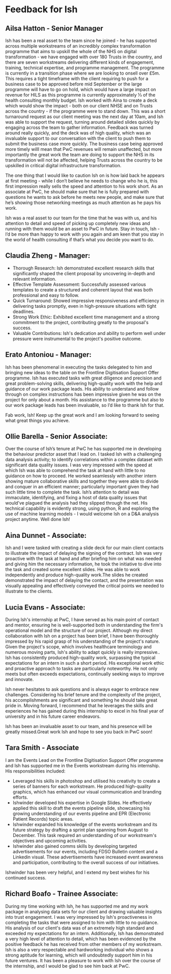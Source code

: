 # Feedback for Ish 

## Ailsa Hatton - Senior Manager
Ish has been a real asset to the team since he joined - he has supported across multiple workstreams of an incredibly complex transformation programme that aims to upskill the whole of the NHS on digital transformation - we have engaged with over 180 Trusts in the country, and there are seven workstreams delivering different kinds of engagement, training, technical expertise, and programme management. The programme is currently in a transition phase where we are looking to onsell over £5m. This requires a tight timeframe with the client requiring to push for a business case to be approved before mid September or the large programme will have to go on hold, which would have a large impact on revenue for HILS as this programme is currently approximately ⅓ of the health consulting monthly budget. Ish worked with Aina to create a deck which would show the impact - both on our client NHSE and on Trusts across the country - if the programme were to stand down. This was a short turnaround request as our client meeting was the next day at 10am, and Ish was able to support the request, turning around detailed slides quickly by engaging across the team to gather information. Feedback was turned around really quickly, and the deck was of high quality, which was an invaluable support to our conversation with the client to push them to submit the business case more quickly. The business case being approved more timely willl mean that PwC revenues will remain unaffected, but more importantly the great work the team are doing to support the NHS in its transformation will not be affected, helping Trusts across the country to be upskilled in critical digital infrastructure transformation. 

The one thing that I would like to caution Ish on is how laid back he appears at first meeting - while I don’t believe he needs to change who he is, this first impression really sells the speed and attention to his work short. As an associate at PwC, he should make sure that he is fully prepared with questions he wants to ask before he meets new people, and make sure that he’s showing those networking meetings as much attention as he pays his work.

Ish was a real asset to our team for the time that he was with us, and his attention to detail and speed of picking up completely new ideas and running with them would be an asset to PwC in future. Stay in touch, Ish - I’d be more than happy to work with you again and am keen that you stay in the world of health consulting if that’s what you decide you want to do.

## Claudia Zheng - Manager: 

- Thorough Research: Ish demonstrated excellent research skills that significantly shaped the client proposal by uncovering in-depth and relevant information.
- Effective Template Assessment: Successfully assessed various templates to create a structured and coherent layout that was both professional and easy to follow.
- Quick Turnaround: Showed impressive responsiveness and efficiency in delivering tasks promptly, even in high-pressure situations with tight deadlines.
- Strong Work Ethic: Exhibited excellent time management and a strong commitment to the project, contributing greatly to the proposal's success.
- Valuable Contributions: Ish's dedication and ability to perform well under pressure were instrumental to the project's positive outcome.

## Erato Antoniou - Manager:
Ish has been phenomenal in executing the tasks delegated to him and bringing new ideas to the table on the Frontline Digitisation Support Offer programme. Ish has executed tasks with great diligence and precision and great problem-solving skills, delivering high-quality work with the help and guidance of our work package leads. His ability to understand and follow through on complex instructions has been impressive given he was on the project for only about a month. His assistance to the programme but also to our work package leads has been invaluable, so I’d like to thank Ish for that.

Fab work, Ish! Keep up the great work and I am looking forward to seeing what great things you achieve.

## Ollie Barella - Senior Associate:
Over the course of Ish’s tenure at PwC he has supported me in developing the behaviour predictor asset that I lead on. I tasked Ish with a challenging data analysis activity; to identify correlations within a complex dataset with significant data quality issues. I was very impressed with the speed at which Ish was able to comprehend the task at hand with little to no guidance on how to proceed. He worked seamlessly with another intern showing mature collaborative skills and together they were able to divide and conquer in an efficient manner; particularly important given they had such little time to complete the task. Ish’s attention to detail was immaculate, identifying, and fixing a host of data quality issues that would’ve plagued the analysis had they slipped through the net. His technical capability is evidently strong, using python, R and exploring the use of machine learning models - I would welcome Ish on a D&A analysis project anytime. Well done Ish!

## Aina Dunnet - Associate: 
Ish and I were tasked with creating a slide deck for our main client contacts to illustrate the impact of delaying the signing of the contract. Ish was very proactive with the task at hand and after briefing him on what was needed and giving him the necessary information, he took the initiative to dive into the task and created some excellent slides. He was able to work independently and produce high-quality work.The slides he created demonstrated the impact of delaying the contact, and the presentation was visually appealing and effectively conveyed the critical points we needed to illustrate to the clients. 

## Lucia Evans - Associate:
During Ish's internship at PwC, I have served as his main point of contact and mentor, ensuring he is well-supported both in understanding the firm's operational model and the structure of our project. Although my direct collaboration with Ish on a project has been brief, I have been thoroughly impressed by his rapid grasp of his understanding of the project's nature. Given the project's scope, which involves healthcare terminology and numerous moving parts, Ish's ability to adapt quickly is really impressive..
Ish has consistently produced high-quality work, surpassing the typical expectations for an intern in such a short period. His exceptional work ethic and proactive approach to tasks are particularly noteworthy. He not only meets but often exceeds expectations, continually seeking ways to improve and innovate.

Ish never hesitates to ask questions and is always eager to embrace new challenges. Considering his brief tenure and the complexity of the project, his accomplishments are significant and something he should take great pride in. Moving forward, I recommend that he leverages the skills and experiences he has gained during this internship to excel in his final year of university and in his future career endeavors.

Ish has been an invaluable asset to our team, and his presence will be greatly missed.Great work Ish and hope to see you back in PwC soon!

## Tara Smith - Associate
I am the Events Lead on the Frontline Digitisation Support Offer programme and Ish has supported me in the Events workstream during his internship. His responsibilities included:
* Leveraged his skills in photoshop and utilised his creativity to create a series of banners for each workstream. He produced high-quality graphics, which has enhanced our visual communication and branding efforts.
* Ishwinder developed his expertise in Google Slides. He effectively applied this skill to draft the events pipeline slide, showcasing his growing understanding of our events pipeline and EPR (Electronic Patient Records) topic areas.
* Ishwinder expanded his knowledge of the events workstream and its future strategy by drafting a sprint plan spanning from August to December. This task required an understanding of our workstream's objectives and upcoming activities.
* Ishwinder also gained comms skills by developing targeted advertisements for our events, including FDSO Bulletin content and a Linkedin visual. These advertisements have increased event awareness and participation, contributing to the overall success of our initiatives.

Ishwinder has been very helpful, and I extend my best wishes for his continued success.

## Richard Boafo - Trainee Associate: 
During my time working with Ish, he has supported me and my work package in analysing data sets for our client and drawing valuable insights into trust engagement. I was very impressed by Ish's proactiveness in completing the tasks that were assigned to him with little to no guidance. His analysis of our client's data was of an extremely high standard and exceeded my expectations for an intern. Additionally, Ish has demonstrated a very high level of attention to detail, which has been evidenced by the positive feedback he has received from other members of my workstream. Ish is also a very respectable and hardworking individual who shows a strong aptitude for learning, which will undoubtedly support him in his future ventures. It has been a pleasure to work with Ish over the course of the internship, and I would be glad to see him back at PwC.


